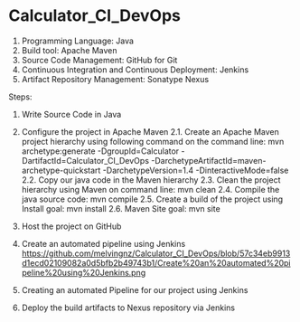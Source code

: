 # Calculator_CI_DevOps

1. Programming Language: Java
2. Build tool: Apache Maven
3. Source Code Management: GitHub for Git
4. Continuous Integration and Continuous Deployment: Jenkins
5. Artifact Repository Management: Sonatype Nexus

Steps:

1. Write Source Code in Java

2. Configure the project in Apache Maven
2.1. Create an Apache Maven project hierarchy using following command on the command line:
mvn archetype:generate -DgroupId=Calculator -DartifactId=Calculator_CI_DevOps -DarchetypeArtifactId=maven-archetype-quickstart -DarchetypeVersion=1.4 -DinteractiveMode=false
2.2. Copy our java code in the Maven hierarchy
2.3. Clean the project hierarchy using Maven on command line:
mvn clean
2.4. Compile the java source code:
mvn compile
2.5. Create a build of the project using Install goal:
mvn install
2.6. Maven Site goal:
mvn site

3. Host the project on GitHub

4. Create an automated pipeline using Jenkins
https://github.com/melvingnz/Calculator_CI_DevOps/blob/57c34eb9913d1ecd02109082a0d5bfb2b49743b1/Create%20an%20automated%20pipeline%20using%20Jenkins.png
5. Creating an automated Pipeline for our project using Jenkins

6. Deploy the build artifacts to Nexus repository via Jenkins
